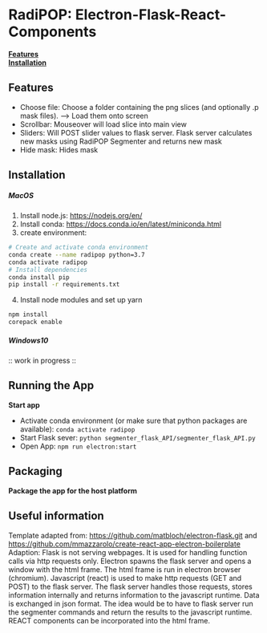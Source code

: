 # RadiPOP: Electron-Flask-React-Components

[**Features**](#Features)  
[**Installation**](#Installation)




## Features
- Choose file: Choose a folder containing the png slices (and optionally .p mask files). --> Load them onto screen
- Scrollbar: Mouseover will load slice into main view
- Sliders: Will POST slider values to flask server. Flask server calculates new masks using RadiPOP Segmenter and returns new mask
- Hide mask: Hides mask


## Installation

##### MacOS
1. Install node.js: https://nodejs.org/en/
2. Install conda: https://docs.conda.io/en/latest/miniconda.html
3. create environment:
```bash
# Create and activate conda environment
conda create --name radipop python=3.7
conda activate radipop
# Install dependencies
conda install pip
pip install -r requirements.txt
```
4. Install node modules and set up yarn
```bash
npm install
corepack enable
```

##### Windows10
:: work in progress ::


## Running the App

**Start app**
- Activate conda environment (or make sure that python packages are available): `conda activate radipop`
- Start Flask sever: `python segmenter_flask_API/segmenter_flask_API.py`
- Open App: `npm run electron:start`


## Packaging
**Package the app for the host platform**



## Useful information


 Template adapted from: https://github.com/matbloch/electron-flask.git and <br>
    https://github.com/mmazzarolo/create-react-app-electron-boilerplate<br>
 Adaption: Flask is not serving webpages. It is used for handling function calls via http requests only. Electron spawns the flask server and opens a window with the html frame. The html frame is run in electron browser (chromium). Javascript (react) is used to make http requests (GET and POST) to the flask server. The flask server handles those requests, stores information internally and returns information to the javascript runtime. Data is exchanged in json format. The idea would be to have to flask server run the segmenter commands and return the results to the javascript runtime. REACT components can be incorporated into the html frame.
